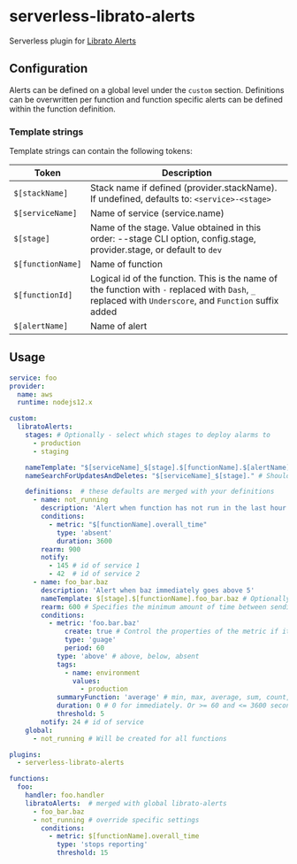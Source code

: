 # serverless-librato-alerts

Serverless plugin for [Librato Alerts](https://www.librato.com/docs/kb/alert/)

## Configuration

Alerts can be defined on a global level under the `custom` section. Definitions can be overwritten per function and function specific alerts can be defined within the function definition.

### Template strings
Template strings can contain the following tokens:

| Token             | Description                                                                                                                                             |
|-------------------|---------------------------------------------------------------------------------------------------------------------------------------------------------|
| `$[stackName]`    | Stack name if defined (provider.stackName). If undefined, defaults to: `<service>-<stage>`                                                              |
| `$[serviceName]`  | Name of service (service.name)                                                                                                                          |
| `$[stage]`        | Name of the stage. Value obtained in this order: --stage CLI option, config.stage, provider.stage, or default to `dev`                                  |
| `$[functionName]` | Name of function                                                                                                                                        |
| `$[functionId]`   | Logical id of the function. This is the name of the function with `-` replaced with `Dash`, `_` replaced with `Underscore`, and `Function` suffix added |
| `$[alertName]`    | Name of alert                                                                                                                                           |

## Usage

```yaml
service: foo
provider:
  name: aws
  runtime: nodejs12.x

custom:
  libratoAlerts:
    stages: # Optionally - select which stages to deploy alarms to
      - production
      - staging

    nameTemplate: "$[serviceName]_$[stage].$[functionName].$[alertName]" # Optionally - naming template for alerts, can be overwritten in definitions
    nameSearchForUpdatesAndDeletes: "$[serviceName]_$[stage]." # Should be based on the nameTemplate. Only supports $[stackName], $[serviceName], and $[stage]

    definitions:  # these defaults are merged with your definitions
      - name: not_running
        description: 'Alert when function has not run in the last hour. Repeat alert every 15 minutes until cleared'
        conditions:
          - metric: "$[functionName].overall_time"
            type: 'absent'
            duration: 3600
        rearm: 900
        notify:
          - 145 # id of service 1
          - 42  # id of service 2
      - name: foo_bar.baz
        description: 'Alert when baz immediately goes above 5'
        nameTemplate: $[stage].$[functionName].foo_bar.baz # Optionally - naming template for the alarms, overwrites globally defined one
        rearm: 600 # Specifies the minimum amount of time between sending alert notifications, in seconds. Defaults to 600s
        conditions:
          - metric: 'foo.bar.baz'
              create: true # Control the properties of the metric if it does not exist and must be created
              type: 'guage'
              period: 60
            type: 'above' # above, below, absent
            tags:
              - name: environment
                values:
                  - production
            summaryFunction: 'average' # min, max, average, sum, count, derivative
            duration: 0 # 0 for immediately. Or >= 60 and <= 3600 seconds
            threshold: 5
        notify: 24 # id of service
    global:
      - not_running # Will be created for all functions

plugins:
  - serverless-librato-alerts

functions:
  foo:
    handler: foo.handler
    libratoAlerts:  # merged with global librato-alerts
      - foo_bar.baz
      - not_running # override specific settings
        conditions:
          - metric: $[functionName].overall_time
            type: 'stops reporting'
            threshold: 15
```
